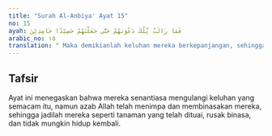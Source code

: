 ```yaml
---
title: "Surah Al-Anbiya' Ayat 15"
no: 15
ayah: فَمَا زَالَتْ تِّلْكَ دَعْوٰىهُمْ حَتّٰى جَعَلْنٰهُمْ حَصِيْدًا خَامِدِيْنَ 
arabic_no: ١٥
translation: " Maka demikianlah keluhan mereka berkepanjangan, sehingga mereka Kami jadikan sebagai tanaman yang telah dituai, yang tidak dapat hidup lagi."
---
```


## Tafsir

Ayat ini menegaskan bahwa mereka senantiasa mengulangi keluhan yang semacam itu, namun azab Allah telah menimpa dan membinasakan mereka, sehingga jadilah mereka seperti tanaman yang telah dituai, rusak binasa, dan tidak mungkin hidup kembali.